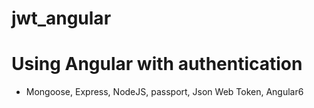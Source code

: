 # jwt_angular

# Using Angular with authentication
- Mongoose, Express, NodeJS, passport, Json Web Token, Angular6
